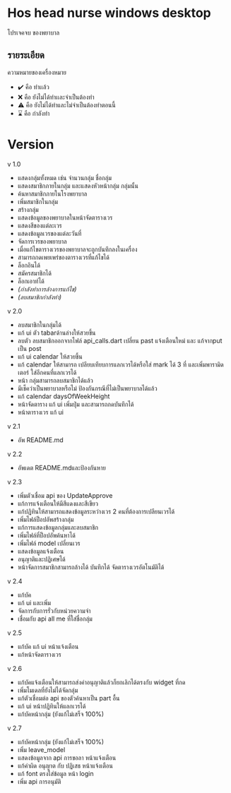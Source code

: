 # Hos head nurse windows desktop

โปรเจคจบ ของพยาบาล

## รายระเอียด

ความหมายของเครื่องหมาย

- :heavy_check_mark: คือ ทำเเล้ว
- :x: คือ ยังไม่ได้ทำเเละจำเป็นต้องทำ
- :warning: คือ ยังไม่ได้ทำและไม่จำเป็นต้องทำตอนนี้
- :hourglass:  คือ กำลังทำ

# Version

v 1.0 

- แสดงกลุ่มทั้งหมด เช่น จำนวนกลุ่ม ชื่อกลุ่ม
- แสดงสมาชิกภายในกลุ่ม และแสดงหัวหน้ากลุ่ม กลุ่มนั้น
- ค้นหาสมาชิกภายในโรงพยาบาล
- เพิ่มสมาชิกในกลุ่ม
- สร้างกลุ่ม
- แสดงข้อมูลของพยาบาลในหน้าจัดตารางเวร
- แสดงสีของแต่ละเวร
- แสดงข้อมูลเวรของแต่ละวันที่
- จัดการเวรของพยาบาล
- เมื่อแก้ไขตารางเวรของพยาบาลจะถูกบันทึกลงในเครื่อง
- สามารถกดเพยเพร่ของตารางเวรที่แก้ไขได้
- ล็อกอินได้
- สมัครสมาชิกได้
- ล็อกเอาท์ได้
- *(กำลังทำการล้างการแก้ไข)*
- *(ลบสมาชิกกำลังทำ)*

v 2.0 
- ลบสมาชิกในกลุ่มได้
- แก้ ui ตัว tabarด้านล่างให้สวยขึ้น
- ลบตัว ลบสมาชิกออกจากไฟล์ api_calls.dart เปลี่ยน past แจ้งเตือนใหม่ และ แก้จากput เป็น post
- แก้ ui calendar ให้สวยขึ้น
- แก้ calendar ให้สามารถ เปลียบเทียบการแลกเวรได้หรือใส่ mark ได้ 3 ที่ และเพิ่มพารามิดเตอร์ ใส่อีกคนที่แลกเวรได้
- หน้า กลุ่มสามารถลบสมาชิกได้แล้ว
- มีเช็คว่าเป็นพยาบาลหรือไม่ ป้องกันกรณีที่ไม่เป็นพยาบาลได้แล้ว
- แก้ calendar daysOfWeekHeight
- หน้าจัดตาราง แก้ ui เพิ่มปุ่ม และสามารถกดบันทึกได้
- หน้าตารางเวร แก้ ui

v 2.1
- อัพ README.md

v 2.2 
- อัพเดต README.mdและป้องกันหาย 

v 2.3
- เพิ่มตัวเชื่อม api ของ UpdateApprove
- แก้การแจ้งเตือนให้มีสีแดงและสีเขียว
- แก้ปฎิทินให้สามารถแสดงข้อมูลระหว่างเวร 2 คนที่ต้องการเปลียนเวรได้
- เพิ่มไฟล์ป็อปอัพสร้างกลุ่ม
- แก้การแสดงข้อมูลกลุ่มและลบสมาชิก
- เพิ่มไฟล์ที่ป็อปอัพค้นหาได้
- เพิ่มไฟล์ model เปลี่ยนเวร
- แสดงข้อมูลแจ้งเตือน 
- อนุญาติและปฎิเศษได้
- หน้าจัดการสมาชิกสามารถล้างได้ บันทึกได้ จัดตารางเวรอัตโนมัติได้

v 2.4
- แก้บัค
- แก้ ui และเพิ่ม
- จัดการกับการรั่วกับหน่วยความจำ
- เชื่อมกับ api all me ที่ใส่ชื่อกลุ่ม

v 2.5
- แก้บัค แก้ ui หน้าแจ้งเตือน
- แก้หน้าจัดตารางเวร

v 2.6
- แก้บัคแจ้งเตือนให้สามารถส่งค่าอนุญาติแล้วก็ยกเลิกได้ตรงกับ widget ที่กด
- เพิ่มโมเดลที่ยังไม่ได้จัดกลุ่ม
- แก้ตัวเชื่อมต่อ api ของตัวค้นหาเป็น part อื้น
- แก้ ui หน้าปฎิทินให้แลกเวรได้
- แก้บัคหน้ากลุ่ม (ยังแก้ไม่เสร็จ 100%)

v 2.7
- แก้บัคหน้ากลุ่ม (ยังแก้ไม่เสร็จ 100%)
- เพิ่ม leave_model 
- แสดงข้อมูลจาก api การขอลา หน้าแจ้งเตือน
- แก้คำผิด อนุญาต กับ ปฎิเสธ หน้าแจ้งเตือน
- แก้ font ตรงใส่ข้อมูล หน้า login
- เพิ่ม api การอนุมัติ
